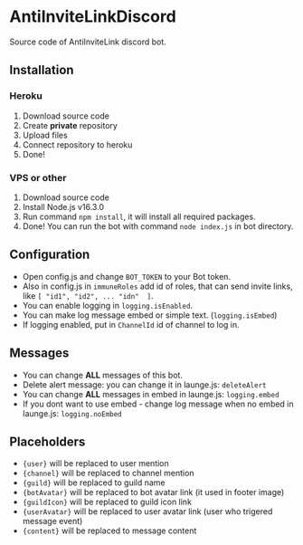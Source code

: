 # AntiInviteLinkDiscord

Source code of AntiInviteLink discord bot.

## Installation
### Heroku

1. Download source code
2. Create **private** repository
3. Upload files
4. Connect repository to heroku
5. Done!

### VPS or other

1. Download source code
2. Install Node.js v16.3.0
3. Run command `npm install`, it will install all required packages.
4. Done! You can run the bot with command `node index.js` in bot directory.

## Configuration

* Open config.js and change `BOT_TOKEN` to your Bot token. 
* Also in config.js in `immuneRoles` add id of roles, that can send invite links, like `[ "id1", "id2", ... "idn"  ]`. 
* You can enable logging in `logging.isEnabled`.
* You can make log message embed or simple text. (`logging.isEmbed`)
* If logging enabled, put in `ChannelId` id of channel to log in.

## Messages

* You can change **ALL** messages of this bot.
* Delete alert message: you can change it in launge.js: `deleteAlert`
* You can change **ALL** messages in embed in launge.js: `logging.embed`
* If you dont want to use embed - change log message when no embed in launge.js: `logging.noEmbed` 

## Placeholders

* `{user}` will be replaced to user mention
* `{channel}` will be replaced to channel mention
* `{guild}` will be replaced to guild name
* `{botAvatar}` will be replaced to bot avatar link (it used in footer image)
* `{guildIcon}` will be replaced to guild icon link
* `{userAvatar}` will be replaced to user avatar link (user who trigered message event)
* `{content}` will be replaced to message content

#
